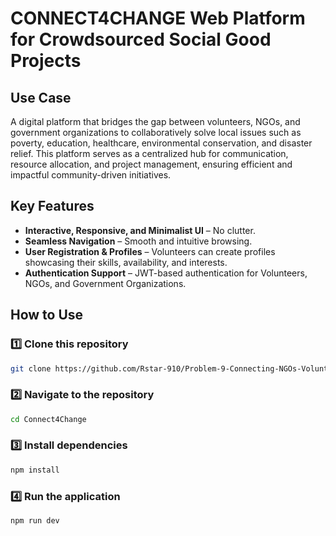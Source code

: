 # CONNECT4CHANGE Web Platform for Crowdsourced Social Good Projects

## Use Case  
A digital platform that bridges the gap between volunteers, NGOs, and government organizations to collaboratively solve local issues such as poverty, education, healthcare, environmental conservation, and disaster relief. This platform serves as a centralized hub for communication, resource allocation, and project management, ensuring efficient and impactful community-driven initiatives.

## Key Features  
- **Interactive, Responsive, and Minimalist UI** – No clutter.  
- **Seamless Navigation** – Smooth and intuitive browsing.  
- **User Registration & Profiles** – Volunteers can create profiles showcasing their skills, availability, and interests.  
- **Authentication Support** – JWT-based authentication for Volunteers, NGOs, and Government Organizations.  

## How to Use  

### 1️⃣ Clone this repository  
```bash
git clone https://github.com/Rstar-910/Problem-9-Connecting-NGOs-Volunteers-and-Government-bodies-Web-Dev-.git
```

### 2️⃣ Navigate to the repository
```bash
cd Connect4Change
```

### 3️⃣ Install dependencies
```bash
npm install
```

### 4️⃣ Run the application
```bash
npm run dev
```
